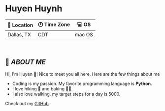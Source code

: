 # Huyen Huynh
| 💙 Location | 🕐 Time Zone | 💻 OS |
|------------|--------------|-------|
|Dallas, TX  | CDT          | mac OS|

&nbsp;
## 👧 *ABOUT ME*
Hi, I'm Huyen 👋! Nice to meet you all here. Here are the few things about me
- Coding is my passion. My favorite programming language is **Python**.
- I love hiking 🗻 and baking 🧑‍🍳.
- I also love walking, my target steps for a day is 5000.

Check out my [GitHub](https://github.com/htthuyen)
